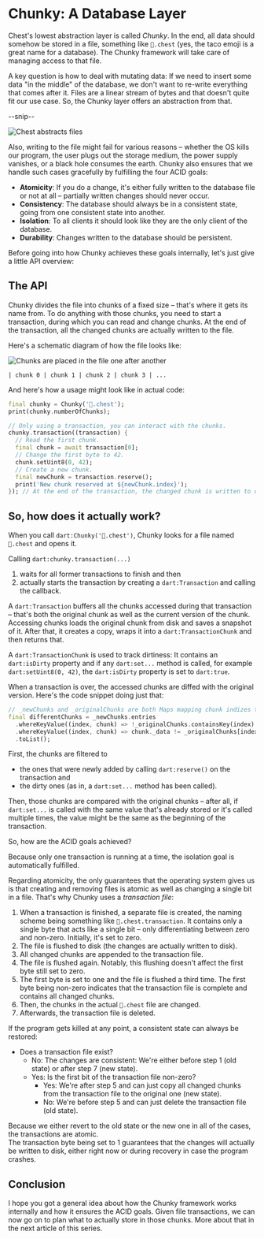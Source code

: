 # Chunky: A Database Layer

Chest's lowest abstraction layer is called *Chunky*.
In the end, all data should somehow be stored in a file, something like `🌮.chest` (yes, the taco emoji is a great name for a database). The Chunky framework will take care of managing access to that file.

A key question is how to deal with mutating data: If we need to insert some data "in the middle" of the database, we don't want to re-write everything that comes after it. Files are a linear stream of bytes and that doesn't quite fit our use case. So, the Chunky layer offers an abstraction from that.

--snip--

![Chest abstracts files](https://github.com/marcelgarus/server/raw/main/blog/images/chest-chunky-layers.png)

Also, writing to the file might fail for various reasons – whether the OS kills our program, the user plugs out the storage medium, the power supply vanishes, or a black hole consumes the earth. Chunky also ensures that we handle such cases gracefully by fulfilling the four ACID goals:

- **Atomicity**: If you do a change, it's either fully written to the database file or not at all – partially written changes should never occur.
- **Consistency**: The database should always be in a consistent state, going from one consistent state into another.
- **Isolation**: To all clients it should look like they are the only client of the database.
- **Durability**: Changes written to the database should be persistent.

Before going into how Chunky achieves these goals internally, let's just give a little API overview:

## The API

Chunky divides the file into chunks of a fixed size – that's where it gets its name from.
To do anything with those chunks, you need to start a transaction, during which you can read and change chunks.
At the end of the transaction, all the changed chunks are actually written to the file.

Here's a schematic diagram of how the file looks like:

![Chunks are placed in the file one after another](https://github.com/marcelgarus/server/raw/main/blog/images/chest-chunky-chunks.png)

```text
| chunk 0 | chunk 1 | chunk 2 | chunk 3 | ...
```

And here's how a usage might look like in actual code:

```dart
final chunky = Chunky('🌮.chest');
print(chunky.numberOfChunks);

// Only using a transaction, you can interact with the chunks.
chunky.transaction((transaction) {
  // Read the first chunk.
  final chunk = await transaction[0];
  // Change the first byte to 42.
  chunk.setUint8(0, 42);
  // Create a new chunk.
  final newChunk = transaction.reserve();
  print('New chunk reserved at ${newChunk.index}');
}); // At the end of the transaction, the changed chunk is written to disk.
```

## So, how does it actually work?

When you call `dart:Chunky('🌮.chest')`, Chunky looks for a file named `🌮.chest` and opens it.

Calling `dart:chunky.transaction(...)`

1. waits for all former transactions to finish and then
2. actually starts the transaction by creating a `dart:Transaction` and calling the callback.

A `dart:Transaction` buffers all the chunks accessed during that transaction – that's both the original chunk as well as the current version of the chunk.
Accessing chunks loads the original chunk from disk and saves a snapshot of it. After that, it creates a copy, wraps it into a `dart:TransactionChunk` and then returns that.

A `dart:TransactionChunk` is used to track dirtiness: It contains an `dart:isDirty` property and if any `dart:set...` method is called, for example `dart:setUint8(0, 42)`, the `dart:isDirty` property is set to `dart:true`.

When a transaction is over, the accessed chunks are diffed with the original version.
Here's the code snippet doing just that:

```dart
// _newChunks and _originalChunks are both Maps mapping chunk indizes to chunks.
final differentChunks = _newChunks.entries
  .whereKeyValue((index, chunk) => !_originalChunks.containsKey(index) || chunk.isDirty)
  .whereKeyValue((index, chunk) => chunk._data != _originalChunks[index])
  .toList();
```

First, the chunks are filtered to

- the ones that were newly added by calling `dart:reserve()` on the transaction and
- the dirty ones (as in, a `dart:set...` method has been called).

Then, those chunks are compared with the original chunks – after all, if `dart:set...` is called with the same value that's already stored or it's called multiple times, the value might be the same as the beginning of the transaction.

So, how are the ACID goals achieved?

Because only one transaction is running at a time, the isolation goal is automatically fulfilled.

Regarding atomicity, the only guarantees that the operating system gives us is that creating and removing files is atomic as well as changing a single bit in a file.
That's why Chunky uses a *transaction file*:

1. When a transaction is finished, a separate file is created, the naming scheme being something like `🌮.chest.transaction`. It contains only a single byte that acts like a single bit – only differentiating between zero and non-zero. Initially, it's set to zero.
2. The file is flushed to disk (the changes are actually written to disk).
3. All changed chunks are appended to the transaction file.
4. The file is flushed again. Notably, this flushing doesn't affect the first byte still set to zero.
5. The first byte is set to one and the file is flushed a third time. The first byte being non-zero indicates that the transaction file is complete and contains all changed chunks.
6. Then, the chunks in the actual `🌮.chest` file are changed.
7. Afterwards, the transaction file is deleted.

If the program gets killed at any point, a consistent state can always be restored:

- Does a transaction file exist?
  - No: The changes are consistent: We're either before step 1 (old state) or after step 7 (new state).
  - Yes: Is the first bit of the transaction file non-zero?
    - Yes: We're after step 5 and can just copy all changed chunks from the transaction file to the original one (new state).
    - No: We're before step 5 and can just delete the transaction file (old state).

Because we either revert to the old state or the new one in all of the cases, the transactions are atomic.  
The transaction byte being set to 1 guarantees that the changes will actually be written to disk, either right now or during recovery in case the program crashes.

## Conclusion

I hope you got a general idea about how the Chunky framework works internally and how it ensures the ACID goals.
Given file transactions, we can now go on to plan what to actually store in those chunks.
More about that in the next article of this series.
